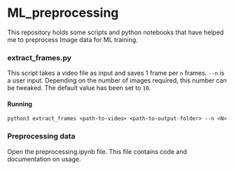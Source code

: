 # ML_preprocessing

This repository holds some scripts and python notebooks that have helped me to preprocess Image data for ML training.

### extract_frames.py

This script takes a video file as input and saves 1 frame per `n` frames. `--n` is a user input. Depending on the number of images required, this number can be tweaked. The default value has been set to `10`.

#### Running 
```
python3 extract_frames <path-to-video> <path-to-output-folder> --n <N>
```

### Preprocessing data
Open the preprocessing.ipynb file. This file contains code and documentation on usage.
